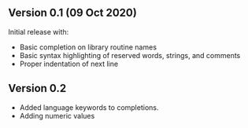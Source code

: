 ## Version 0.1 (09 Oct 2020)

Initial release with:
- Basic completion on library routine names
- Basic syntax highlighting of reserved words, strings, and comments
- Proper indentation of next line


## Version 0.2
- Added language keywords to completions.
- Adding numeric values
